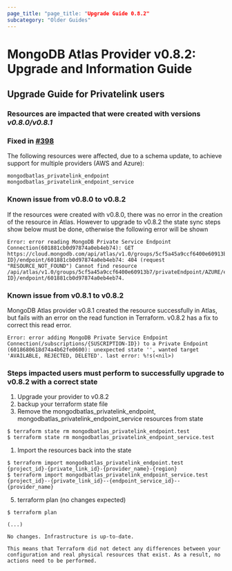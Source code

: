 ```yaml
---
page_title: "page_title: "Upgrade Guide 0.8.2"
subcategory: "Older Guides"
---
```


# MongoDB Atlas Provider v0.8.2: Upgrade and Information Guide

## Upgrade Guide for Privatelink users

### Resources are impacted that were created with versions ***v0.8.0/v0.8.1***
### Fixed in [#398](https://github.com/mongodb/terraform-provider-mongodbatlas/pull/398)

The following resources were affected, due to a schema update,
to achieve support for multiple providers (AWS and Azure):

```
mongodbatlas_privatelink_endpoint
mongodbatlas_privatelink_endpoint_service
```

### Known issue from v0.8.0 to v0.8.2

If the resources were created with v0.8.0, there was no error in the creation of the resource in Atlas.
However to upgrade to v0.8.2 the state sync steps show below must be done, otherwise the following error will be shown

```
Error: error reading MongoDB Private Service Endpoint Connection(601881cb0d97874a0eb4eb74): GET https://cloud.mongodb.com/api/atlas/v1.0/groups/5cf5a45a9ccf6400e60913b7/privateEndpoint/AZURE/endpointService//subscriptions/{SUSCRIPTION-ID}/endpoint/601881cb0d97874a0eb4eb74: 404 (request "RESOURCE_NOT_FOUND") Cannot find resource /api/atlas/v1.0/groups/5cf5a45a9ccf6400e60913b7/privateEndpoint/AZURE/endpointService//subscriptions{SUSCRIPTION-ID}/endpoint/601881cb0d97874a0eb4eb74.
```

### Known issue from v0.8.1 to v0.8.2

MongoDB Atlas provider v0.8.1 created the resource successfully in Atlas, but fails with an error on the read function in Terraform. v0.8.2 has a fix to correct this read error.

```
Error: error adding MongoDB Private Service Endpoint Connection(/subscriptions/{SUSCRIPTION-ID}) to a Private Endpoint (6018680618d74a4b62fe0600): unexpected state '', wanted target 'AVAILABLE, REJECTED, DELETED'. last error: %!s(<nil>)

```

### Steps impacted users must perform to successfully upgrade to v0.8.2 with a correct state

1. Upgrade your provider to v0.8.2
2. backup your terraform state file
3. Remove the mongodbatlas_privatelink_endpoint, mongodbatlas_privatelink_endpoint_service resources from state
```
$ terraform state rm mongodbatlas_privatelink_endpoint.test
$ terraform state rm mongodbatlas_privatelink_endpoint_service.test
```
1. Import the resources back into the state
```
$ terraform import mongodbatlas_privatelink_endpoint.test {project_id}-{private_link_id}-{provider_name}-{region}
$ terraform import mongodbatlas_privatelink_endpoint_service.test {project_id}--{private_link_id}--{endpoint_service_id}--{provider_name}

```
5. terraform plan (no changes expected)
```
$ terraform plan

(...)

No changes. Infrastructure is up-to-date.

This means that Terraform did not detect any differences between your
configuration and real physical resources that exist. As a result, no
actions need to be performed.

```

